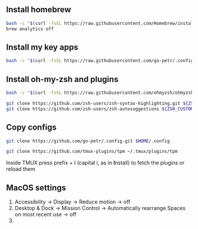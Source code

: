 ## Install homebrew
```zsh
bash -c "$(curl -fsSL https://raw.githubusercontent.com/Homebrew/install/HEAD/install.sh)"
brew analytics off
```
## Install my key apps
```zsh
bash -c "$(curl -fsSL https://raw.githubusercontent.com/go-petr/.config/master/mac.sh)"
```
## Install oh-my-zsh and plugins
```zsh
bash -c "$(curl -fsSL https://raw.githubusercontent.com/ohmyzsh/ohmyzsh/master/tools/install.sh)"
```
```zsh
git clone https://github.com/zsh-users/zsh-syntax-highlighting.git ${ZSH_CUSTOM:-~/.oh-my-zsh/custom}/plugins/zsh-syntax-highlighting
git clone https://github.com/zsh-users/zsh-autosuggestions ${ZSH_CUSTOM:-~/.oh-my-zsh/custom}/plugins/zsh-autosuggestions
```
## Copy configs
```zsh
git clone https://github.com/go-petr/.config.git $HOME/.config
```
```zsh
git clone https://github.com/tmux-plugins/tpm ~/.tmux/plugins/tpm
```
Inside TMUX press prefix + I (capital i, as in **I**nstall) to fetch the plugins or reload them

## MacOS settings
1. Accessibility -> Display -> Reduce motion -> off
2. Desktop & Dock -> Mission Control -> Automatically rearrange Spaces on most recent use -> off
3. 

